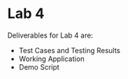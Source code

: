 # Lab 4

Deliverables for Lab 4 are:

- Test Cases and Testing Results
- Working Application
- Demo Script